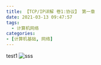 ```yaml
---
title: 【TCP/IP详解 卷1:协议】 第一章
date: 2021-03-13 09:47:57
tags: 
  - 计算机网络
categories: 
- [计算机基础, 网络]
---
```



test1
![sss](activation_install.jpg)